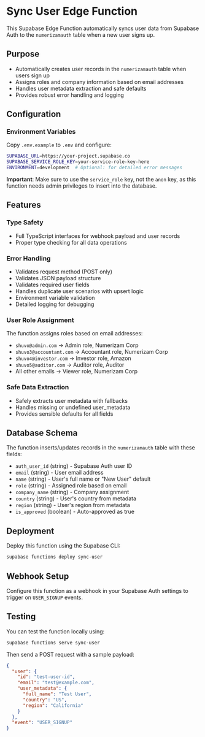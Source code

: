 # Sync User Edge Function

This Supabase Edge Function automatically syncs user data from Supabase Auth to the `numerizamauth` table when a new user signs up.

## Purpose

- Automatically creates user records in the `numerizamauth` table when users sign up
- Assigns roles and company information based on email addresses
- Handles user metadata extraction and safe defaults
- Provides robust error handling and logging

## Configuration

### Environment Variables

Copy `.env.example` to `.env` and configure:

```bash
SUPABASE_URL=https://your-project.supabase.co
SUPABASE_SERVICE_ROLE_KEY=your-service-role-key-here
ENVIRONMENT=development  # Optional: for detailed error messages
```

**Important**: Make sure to use the `service_role` key, not the `anon` key, as this function needs admin privileges to insert into the database.

## Features

### Type Safety
- Full TypeScript interfaces for webhook payload and user records
- Proper type checking for all data operations

### Error Handling
- Validates request method (POST only)
- Validates JSON payload structure
- Validates required user fields
- Handles duplicate user scenarios with upsert logic
- Environment variable validation
- Detailed logging for debugging

### User Role Assignment
The function assigns roles based on email addresses:
- `shuvo@admin.com` → Admin role, Numerizam Corp
- `shuvo3@accountant.com` → Accountant role, Numerizam Corp  
- `shuvo4@investor.com` → Investor role, Amazon
- `shuvo5@auditor.com` → Auditor role, Auditor
- All other emails → Viewer role, Numerizam Corp

### Safe Data Extraction
- Safely extracts user metadata with fallbacks
- Handles missing or undefined user_metadata
- Provides sensible defaults for all fields

## Database Schema

The function inserts/updates records in the `numerizamauth` table with these fields:
- `auth_user_id` (string) - Supabase Auth user ID
- `email` (string) - User email address
- `name` (string) - User's full name or "New User" default
- `role` (string) - Assigned role based on email
- `company_name` (string) - Company assignment
- `country` (string) - User's country from metadata
- `region` (string) - User's region from metadata
- `is_approved` (boolean) - Auto-approved as true

## Deployment

Deploy this function using the Supabase CLI:

```bash
supabase functions deploy sync-user
```

## Webhook Setup

Configure this function as a webhook in your Supabase Auth settings to trigger on `USER_SIGNUP` events.

## Testing

You can test the function locally using:

```bash
supabase functions serve sync-user
```

Then send a POST request with a sample payload:

```json
{
  "user": {
    "id": "test-user-id",
    "email": "test@example.com",
    "user_metadata": {
      "full_name": "Test User",
      "country": "US",
      "region": "California"
    }
  },
  "event": "USER_SIGNUP"
}
```